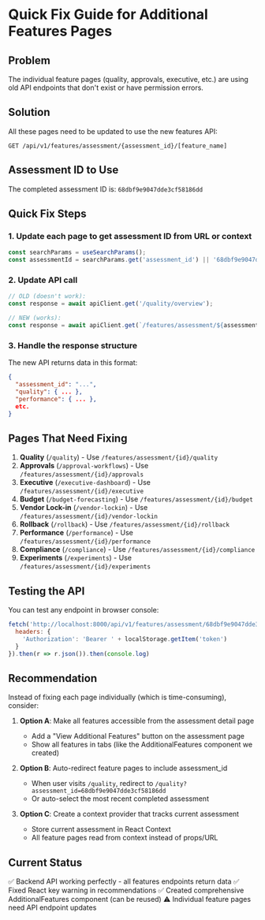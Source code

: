 # Quick Fix Guide for Additional Features Pages

## Problem
The individual feature pages (quality, approvals, executive, etc.) are using old API endpoints that don't exist or have permission errors.

## Solution
All these pages need to be updated to use the new features API:

```
GET /api/v1/features/assessment/{assessment_id}/[feature_name]
```

## Assessment ID to Use
The completed assessment ID is: `68dbf9e9047dde3cf58186dd`

## Quick Fix Steps

### 1. Update each page to get assessment ID from URL or context
```typescript
const searchParams = useSearchParams();
const assessmentId = searchParams.get('assessment_id') || '68dbf9e9047dde3cf58186dd';
```

### 2. Update API call
```typescript
// OLD (doesn't work):
const response = await apiClient.get('/quality/overview');

// NEW (works):
const response = await apiClient.get(`/features/assessment/${assessmentId}/quality`);
```

### 3. Handle the response structure
The new API returns data in this format:
```json
{
  "assessment_id": "...",
  "quality": { ... },
  "performance": { ... },
  etc.
}
```

## Pages That Need Fixing

1. **Quality** (`/quality`) - Use `/features/assessment/{id}/quality`
2. **Approvals** (`/approval-workflows`) - Use `/features/assessment/{id}/approvals`
3. **Executive** (`/executive-dashboard`) - Use `/features/assessment/{id}/executive`
4. **Budget** (`/budget-forecasting`) - Use `/features/assessment/{id}/budget`
5. **Vendor Lock-in** (`/vendor-lockin`) - Use `/features/assessment/{id}/vendor-lockin`
6. **Rollback** (`/rollback`) - Use `/features/assessment/{id}/rollback`
7. **Performance** (`/performance`) - Use `/features/assessment/{id}/performance`
8. **Compliance** (`/compliance`) - Use `/features/assessment/{id}/compliance`
9. **Experiments** (`/experiments`) - Use `/features/assessment/{id}/experiments`

## Testing the API
You can test any endpoint in browser console:
```javascript
fetch('http://localhost:8000/api/v1/features/assessment/68dbf9e9047dde3cf58186dd/quality', {
  headers: {
    'Authorization': 'Bearer ' + localStorage.getItem('token')
  }
}).then(r => r.json()).then(console.log)
```

## Recommendation
Instead of fixing each page individually (which is time-consuming), consider:

1. **Option A**: Make all features accessible from the assessment detail page
   - Add a "View Additional Features" button on the assessment page
   - Show all features in tabs (like the AdditionalFeatures component we created)

2. **Option B**: Auto-redirect feature pages to include assessment_id
   - When user visits `/quality`, redirect to `/quality?assessment_id=68dbf9e9047dde3cf58186dd`
   - Or auto-select the most recent completed assessment

3. **Option C**: Create a context provider that tracks current assessment
   - Store current assessment in React Context
   - All feature pages read from context instead of props/URL

## Current Status
✅ Backend API working perfectly - all features endpoints return data
✅ Fixed React key warning in recommendations
✅ Created comprehensive AdditionalFeatures component (can be reused)
⚠️ Individual feature pages need API endpoint updates
